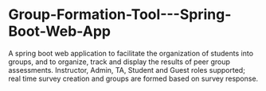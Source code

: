 # Group-Formation-Tool---Spring-Boot-Web-App
A spring boot web application to facilitate the organization of students into groups, and to organize, track and display the results of peer group assessments. Instructor, Admin, TA, Student and Guest roles supported; real time survey creation and groups are formed based on survey response.
